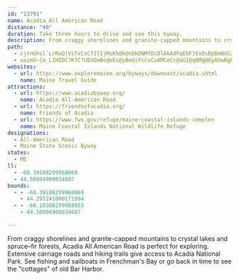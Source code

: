 ```yaml
---
id: "13791"
name: Acadia All American Road
distance: "40"
duration: Take three hours to drive and see this byway.
description: From craggy shorelines and granite-capped mountains to crystal lakes and spruce–fir forests, Acadia All American Road is perfect for exploring. Extensive carriage roads and hiking trails give access to Acadia National Park. See fishing and sailboats in Frenchman's Bay or go back in time to see the "cottages" of old Bar Harbor.
path:
  - cjtnGhsl`LrRaQ|ViTxCsCfI{IjMsKh@k@vDkDNMfDcDlAkAdFqEbF}ExDsDpBmBdCaC`E{D`E{DvCqCl@k@tGkGxFcGlCgC`EyDxBeBj@_@h@Uj@Qh@Kh@Ej@Ad@@`ALj@N`Cz@fFjBdFhB`A\jAd@fBb@dAJh@?x@G^GbA_@f@UvEaDnDcCfFiCvDkBpE}B`FkCb@St@]f@SjAe@pDs@dFo@vEm@dFc@fFc@fFc@rBQPAbAGdF[RAvAGf@@lAFfCp@|At@rDtBbC~ApEtDdFbF`AbAhE`F|ClChF~DfF~DXTpAr@v@P|AJxAEfFIbFK~E`AD@dCXhDLvEJxCTdFNV@p@Ep@I~@YnBc@fC}@hEgAjAMnR{AxOoExB}@pZyJnBu@dCs@fCs@bDiA|By@v@uAt@iCjCqMjB_L|@uHD]|@_JBm@r@qHZkEBwCI}C?MKgBUcD@uDAoD@oBPoDN_Cl@{ETkCBeCCqBsBgS{@qIo@oFS}A[wCo@uCi@wBcBqCkEaGQWcDgEeByCgA{BqA_DkBiEu@mBu@cAaAiAeAu@oBgBa@QyCqBmCaB}B}AcFmDiAy@kC_Bw@c@iFwDiA_BmAuBo@yAgB{EaDcKiC}L]yDQkCQcFGkHReG`AkJnAaHtA}FxE{L^}@`BqEpCwGn@yB`@gCj@yEP}Ah@cDv@_FJm@tBuMh@eE`B_Kh@_En@cGPgCHiCBgCG}Fk@{IsB}Oo@cFq@eFe@wD_AaGe@uJIyHhA_[j@uLJqEp@qQ|@iSN_Dj@oEt@eDbAyCn@oC`A{CVg@\e@v@q@jAq@tBy@zCq@jAItDH`A?rBHNAV@l@?zQI|Ge@|AJrIfClCb@xDZbDWlCk@dAOfAUl@IfASf@Ud@[f@[VUXe@Nw@TeB|@sIb@iBhAeDTkAbBgFz@oD|@yFx@_Hr@gDvEyLnAuCrGoIvAsAd@U~B}A`Aw@n@m@xDqC|Bm@hDuBdEwCrB{A`AyA`A{BjFwIvCyDhBoBnAkB|GmOlBiE|B_GbAyAhEaDxCsCvBaBbCsAfCwBz@aCt@yEb@oDn@kBj@s@|AkAjFmBlCm@NkC?mAYqCY}Jc@mDcAmFyAsJy@uG?ClNmBnAWbAW\OfAMlD}@dEw@p@MfCq@lCYrBa@rEwDhB_CdEaEtDaBnCgAtAo@hBaAdAm@hEcBxCaAzBW|@BbALj@JxBd@DBjB`@jCn@j@Dh@A|@IRC~Cc@vAMvAAnAFvAZfAf@tAfAhCtCbAzAbBnDhBzEzAzCzEbGz@g@|EkDrAoAb@q@Z_AT{BUqCwBgHoAsBgFgEuB_CiBcDc@aAYs@y@}BUm@Go@Cg@?q@Fm@Jq@Hi@Xq@zA}A\o@bAkC|ByGbAuAlAkAdBeAjB[zAErF~@bA?z@KvDaAfEw@lESdEDpDVpD@lGaA~BKvCDnBI|ASfDu@lIqE`KoBbDeAxB_AzJgHbD_ArAMnARxSzI`EZpJJrFMvCLhEAvDk@hA?dEfE`BjAbDp@`H`@|D~AvFbGpK~Ct@b@dIhJn@Pj@@jBu@ZUt@UrDCpAEpAS`Ad@pAdBv@d@d@RlAD^Mh@i@fDmHt@a@xBDd@aAV}@t@JlA~@~Cx@xAPtAe@`Bt@tArAlArCPR\bBMfBe@fAe@p@YFq@?qCKgDb@cELe@Rc@d@sCfFsBpAiDd@sA^{@f@oK~DsCrAs@t@o@^cAvAYfBElAL~Bt@rCt@x@rAr@n@PfBFtAA|De@xEeB`G_@|@?xAVvD`AjAHr@OhC?|BNrCfAfItFlCvAhFtAr@H|CUtAJr@RbA~Bh@~F~AzHt@jBfAhAbBr@~BNlAl@~@tA`@vBFlAc@lIBfC^dB`AlAfCxBXd@Nr@HdA?fBeA`Cs@v@_@l@cCdBeNnFgEb@aGDmAKuALeAX}Av@kB~B{DvHoAjAoDfAiL`JyBdA}EjAiE`C_H`GiElA}An@cFhDm@j@aApAm@lBU|BTjCbAdCrAhC~@xCT|C?zALpB^`B`@x@fA~AdBl@vJvBpA`@lAxAZ~@TR^x@VjBVbGGrLwAlMiAbHoB`Jy@xB_ClEiItHaL~IcAl@oElDcCjAwAK{@g@Yw@Ky@Cu@^kHSsCuAaDy@e@iB[qIHgEXoAj@aDdCyCfAea@vBgCf@yE`CsAXkBAaGeAkCMuB]}DmAgDU{BCaER_AKoIuCkAScTwAmDoAY}@cBaMk@YmJBwDu@y@eAm@iAc@iBRwAj@oBbEcGZ_AN_ACq@GUW]QMi@Us@Js@`@qAZwAEg@GY?iF@w@?uAXgBBmF[G?aCDgFtAYHyBHgB[wCy@sA?kA\_F|@yAJiFKoACcBKcBa@_DcBkEyAwAe@{BkAiBeBaAcASWu@kAkJuOoCgCcEeBmJaCcDYoAWoEoCuFyBmAaAsAcEIuCNgDnAwGpAwCxCeF~BgCtFwBrGmB|As@dBkDNcB_@yCs@kB_CaAwBF{C|@yANwAM_By@y@_AsAiFCeB\yBhByC~A_BzDyBnF_E|CaDlEoK|AmCnAyC^_Lr@cE~CgIp@aAP_AZi@vBgFj@eAfAaAbA[dAKdCCvBSpGuBhCDvBb@hCbAnBL~AMhA_@t@W
  - uazmG~{m_LIHIDC?K?C?UEUGmBc@oEs@yBe@iFcCuCuAMCeCc@aG}@qBMg@@yAUwBgB_A_BaAaDa@iCmBqG_BcByAu@mD@}Af@iAbAuAdBsB|E}AbCi@`@eBr@mADsAMyAm@wE_DoCeAcCAsE[cCs@sAUmDh@sBpCsCxFmEnHgE~FaBfBcCpByK|FaGdE_IlDsBzBw@hCyAnNU~AgEvJyCnPsDg@
websites:
  - url: https://www.exploremaine.org/byways/downeast/acadia.shtml
    name: Maine Travel Guide
attractions:
  - url: https://www.acadiabyway.org/
    name: Acadia All-American Road
  - url: https://friendsofacadia.org/
    name: Friends of Acadia
  - url: https://www.fws.gov/refuge/maine-coastal-islands-complex
    name: Maine Coastal Islands National Wildlife Refuge
designations:
  - All-American Road
  - Maine State Scenic Byway
states:
  - ME
ll:
  - -68.39108299968069
  - 44.50994900034607
bounds:
  - - -68.39108299968069
    - 44.297241000171994
  - - -68.18308299988053
    - 44.50994900034607

---
```


From craggy shorelines and granite-capped mountains to crystal lakes and spruce–fir forests, Acadia All American Road is perfect for exploring. Extensive carriage roads and hiking trails give access to Acadia National Park. See fishing and sailboats in Frenchman's Bay or go back in time to see the "cottages" of old Bar Harbor.
